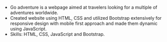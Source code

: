 - Go adventure is a webpage aimed at travelers looking for a multiple of adventures worldwide.
- Created website using HTML, CSS and utilized Bootstrap extensively for responsive design with mobile first approach and made them dynamic using JavaScript.
- Skills: HTML, CSS, JavaScript and Bootstrap.
